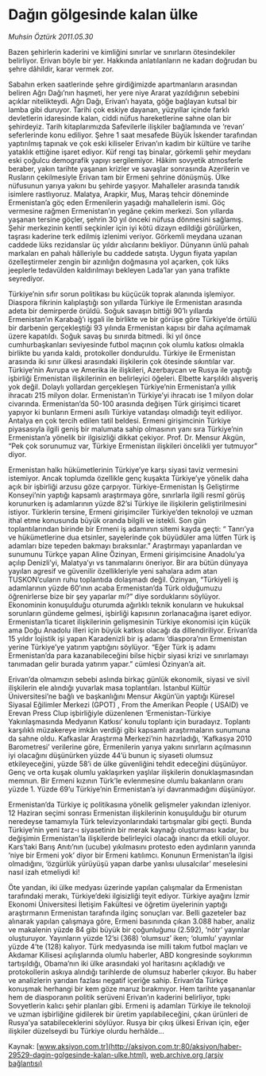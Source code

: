 # Dağın gölgesinde kalan ülke

*Muhsin Öztürk 2011.05.30*

<font class="agenda2NewsSpot">
 Bazen şehirlerin kaderini ve kimliğini sınırlar ve sınırların ötesindekiler belirliyor. Erivan böyle bir yer. Hakkında anlatılanların ne kadarı doğrudan bu şehre dâhildir, karar vermek zor.
</font>
<font class="newsDetail">
 <p>
  <p class="MsoNormal">
   Sabahın erken saatlerinde şehre girdiğimizde apartmanların arasından beliren Ağrı Dağı’nın haşmeti, her yere niye Ararat yazıldığının sebebini açıklar nitelikteydi. Ağrı Dağı, Erivan’ı hayata, göğe bağlayan kutsal bir lamba gibi duruyor. Tarihi çok eskiye dayanan, yüzyıllar içinde farklı devletlerin idaresinde kalan, ciddi nüfus hareketlerine sahne olan bir şehirdeyiz. Tarih kitaplarımızda Safevilerle ilişkiler bağlamında ve ‘revan’ seferlerinde konu ediliyor. Şehre 1 saat mesafede Büyük İskender tarafından yaptırılmış tapınak ve çok eski kiliseler Erivan’ın kadim bir kültüre ve tarihe yataklık ettiğine işaret ediyor. Küf rengi taş binalar, görkemli şehir meydanı eski çoğulcu demografik yapıyı sergilemiyor. Hâkim sovyetik atmosferle beraber, yakın tarihte yaşanan krizler ve savaşlar sonrasında Azerilerin ve Rusların çekilmesiyle Erivan tam bir Ermeni şehrine dönüşmüş. Ülke nüfusunun yarıya yakını bu şehirde yaşıyor. Mahalleler arasında tanıdık isimlere rastlıyoruz. Malatya, Arapkir, Muş, Maraş tehcir döneminde Ermenistan’a göç eden Ermenilerin yaşadığı mahallelerin ismi. Göç vermesine rağmen Ermenistan’ın yegâne çekim merkezi. Son yıllarda yaşanan tersine göçler, şehrin 30 yıl önceki nüfusa dönmesini sağlamış. Şehir merkezinin kentli seçkinler için iyi kötü dizayn edildiği görülürken, taşrası kaderine terk edilmiş izlenimi veriyor. Görkemli meydana uzanan caddede lüks rezidanslar üç yıldır alıcılarını bekliyor. Dünyanın ünlü pahalı markaları en pahalı hâlleriyle bu caddede satışta. Uygun fiyata yapılan özelleştirmeler zengin bir azınlığın doğmasına yol açarken, çok lüks jeeplerle tedavülden kaldırılmayı bekleyen Lada’lar yan yana trafikte seyrediyor.
  </p>
  <p class="MsoNormal">
   Türkiye’nin sıfır sorun politikası bu küçücük toprak alanında işlemiyor. Diaspora fikrinin kalıplaştığı son yıllarda Türkiye ile Ermenistan arasında adeta bir demirperde örüldü. Soğuk savaşın bittiği 90’lı yıllarda Ermenistan’ın Karabağ’ı işgali ile birlikte ve bir görüşe göre Türkiye’de örtülü bir darbenin gerçekleştiği 93 yılında Ermenistan kapısı bir daha açılmamak üzere kapatıldı. Soğuk savaş bu sınırda bitmedi. İki yıl önce cumhurbaşkanları seviyesinde futbol maçının çok olumlu katkısı olmakla birlikte bu yarıda kaldı, protokoller donduruldu. Türkiye ile Ermenistan arasında iki sınır ülkesi arasındaki ilişkilerin çok ötesinde sıkıntılar var. Türkiye’nin Avrupa ve Amerika ile ilişkileri, Azerbaycan ve Rusya ile yaptığı işbirliği Ermenistan ilişkilerinin en belirleyici öğeleri. Elbette karşılıklı alışveriş yok değil. Dolaylı yollardan gerçekleşen Türkiye’nin Ermenistan’a yıllık ihracatı 215 milyon dolar. Ermenistan’ın Türkiye’yi ihracatı ise 1 milyon dolar civarında. Ermenistan’da 50-100 arasında değişen Türk girişimci ticaret yapıyor ki bunların Ermeni asıllı Türkiye vatandaşı olmadığı teyit ediliyor. Antalya en çok tercih edilen tatil beldesi. Ermeni girişimcinin Türkiye piyasasıyla ilgili geniş bir malumata sahip olmasının yanı sıra Türkiye’nin Ermenistan’a yönelik bir ilgisizliği dikkat çekiyor. Prof. Dr. Mensur Akgün, “Pek çok sorunumuz var, Türkiye Ermenistan ilişkileri öncelikli yer tutmuyor” diyor.
  </p>
  <p class="MsoNormal">
   Ermenistan halkı hükümetlerinin Türkiye’ye karşı siyasi taviz vermesini istemiyor. Ancak toplumda özellikle genç kuşakta Türkiye’ye yönelik daha açık bir işbirliği arzusu göze çarpıyor. Türkiye-Ermenistan İş Geliştirme Konseyi’nin yaptığı kapsamlı araştırmaya göre, sınırlarla ilgili resmî görüş korunurken iş adamlarının yüzde 82’si Türkiye ile ilişkilerin geliştirilmesini istiyor. Türklerin tersine, Ermeni girişimciler Türkiye’den teknoloji ve uzman ithal etme konusunda büyük oranda bilgili ve istekli. Son gün toplantılarından birinde bir Ermeni iş adamının sitemi kayda geçti: “ Tanrı’ya ve hükümetlerine dua etsinler, sayelerinde çok büyüdüler ama lütfen Türk iş adamları bize tepeden bakmayı bıraksınlar.” Araştırmayı yapanlardan ve sunumunu Türkçe yapan Aline Özinyan, Ermeni girişimcisine Anadolu’ya açılıp Denizli’yi, Malatya’yı vs tanımalarını öneriyor. Bir ara bütün dünyaya yayılan agresif ve güvenilir özellikleriyle yeni sahalara adım atan TUSKON’cuların ruhu toplantıda dolaşmadı değil. Özinyan, “Türkiyeli iş adamlarının yüzde 60’ının acaba Ermenistan’da Türk olduğumuzu öğrenirlerse bize bir şey yaparlar mı?” diye sorduklarını söylüyor. Ekonominin konuşulduğu oturumda ağırlıklı teknik konuların ve hukuksal sorunların gündeme gelmesi, işbirliği kapısının zorlanacağına işaret ediyor. Ermenistan’la ticaret ilişkilerinin gelişmesinin Türkiye ekonomisi için küçük ama Doğu Anadolu illeri için büyük katkısı olacağı da dillendiriliyor. Erivan’da 15 yıldır lojistik işi yapan Karadenizli bir iş adamı ‘diaspora’nın
   <span>
   </span>
   Ermenistan yerine Türkiye’ye yatırım yaptığını söylüyor. “Eğer Türk iş adamı Ermenistan’da para kazanabileceğini bilse hiçbir siyasi krizi ve sınırlamayı tanımadan gelir burada yatırım yapar.” cümlesi Özinyan’a ait.
  </p>
  <p class="MsoNormal">
   Erivan’da olmamızın sebebi aslında birkaç günlük ekonomik, siyasi ve sivil ilişkilerin ele alındığı yuvarlak masa toplantıları. İstanbul Kültür Üniversitesi’ne bağlı ve başkanlığını Mensur Akgün’ün yaptığı Küresel Siyasal Eğilimler Merkezi (GPOT) , From the Amerikan People ( USAID) ve Erevan Press Clup işbirliğiyle düzenlenen ‘Ermenistan-Türkiye Yakınlaşmasında Medyanın Katkısı’ konulu toplantı için buradayız. Toplantı karşılıklı müzakereye imkân verdiği gibi kapsamlı araştırmaların sunumuna da sahne oldu. Kafkaslar Araştırma Merkezi’nin hazırladığı, ‘Kafkasya 2010 Barometresi’ verilerine göre, Ermenilerin yarıya yakını sınırların açılmasının iyi olacağını düşünürken yüzde 44’ü bunun iç siyaseti olumsuz etkileyeceğini, yüzde 58’i de ülke güvenliğini tehdit edeceğini düşünüyor. Genç ve orta kuşak olumlu yaklaşırken yaşlılar ilişkilerin donuklaşmasından memnun. Bir Ermeni kızının Türk’le evlenmesine olumlu bakanların oranı yüzde 1. Yüzde 69’u Türkiye’nin Ermenistan’a iyi davranmadığını düşünüyor.
  </p>
  <p class="MsoNormal">
   Ermenistan’da Türkiye iç politikasına yönelik gelişmeler yakından izleniyor. 12 Haziran seçimi sonrası Ermenistan ilişkilerinin konuşulduğu bir oturum neredeyse tamamıyla Türk televizyonlarındaki tartışmalar gibi geçti. Bunda Türkiye’nin yeni tarz-ı siyasetinin bir merak kaynağı oluşturması kadar, bu değişimin Ermenistan’la ilişkilerde belirleyici olacağı inancı da etkili oluyor. Kars’taki Barış Anıtı’nın (ucube) yıkılmasını protesto eden aydınların yanında ‘niye bir Ermeni yok’ diyor bir Ermeni katılımcı. Konunun Ermenistan’la ilgisi olmadığını, ‘özgürlük yürüyüşü yapan darbe yanlısı ulusalcılar’ meselesini nasıl izah etmeliydi ki!
  </p>
  <p class="MsoNormal">
   Öte yandan, iki ülke medyası üzerinde yapılan çalışmalar da Ermenistan tarafındaki merakı, Türkiye’deki ilgisizliği teyit ediyor. Türkiye ayağını İzmir Ekonomi Üniversitesi İletişim Fakültesi ve öğretim üyelerinin yaptığı araştırmanın Ermenistan tarafında ilginç sonuçları var. Belli gazeteler baz alınarak yapılan çalışmaya göre, Ermeni basınında çıkan 3.088 haber, analiz ve makalenin yüzde 84 gibi büyük bir çoğunluğunu (2.592), ‘nötr’ yayınlar oluşturuyor. Yayınların yüzde 12’si (368) ‘olumsuz’ iken; ‘olumlu’ yayınlar yüzde 4’te (128) kalıyor. Türk medyasında ise milli takım futbol maçları ve Akdamar Kilisesi açılışlarında olumlu haberler,
   <span>
   </span>
   ABD kongresinde soykırımın tartışıldığı, Obama’nın iki ülke arasındaki yol haritasını açıkladığı ve protokollerin askıya alındığı tarihlerde de olumsuz haberler çıkıyor. Bu haber ve analizlerin yarıdan fazlası negatif içeriğe sahip.
   <span>
   </span>
   Erivan’da Türkçe konuşmak herhangi bir kem göze maruz bırakmıyor. Hem tarihte yaşananlar hem de diasporanın politik serüveni Erivan’ın kaderini belirliyor, tıpkı Sovyetlerin kalıcı şehir planları gibi. Ermeni iş adamları Türkiye ile teknoloji ve uzman işbirliğine gidilerek bir üretim yapılabileceğini, çıkan ürünleri de Rusya’ya satabileceklerini söylüyor. Rusya bir çıkış ülkesi Erivan için, eğer ilişkiler düzelseydi bu Türkiye olurdu herhâlde…
  </p>
 </p>
</font>

Kaynak: [www.aksiyon.com.tr](http://aksiyon.com.tr:80/aksiyon/haber-29529-dagin-golgesinde-kalan-ulke.html), [web.archive.org (arşiv bağlantısı)](http://web.archive.org/web/20110624180539/http://aksiyon.com.tr:80/aksiyon/haber-29529-dagin-golgesinde-kalan-ulke.html)
